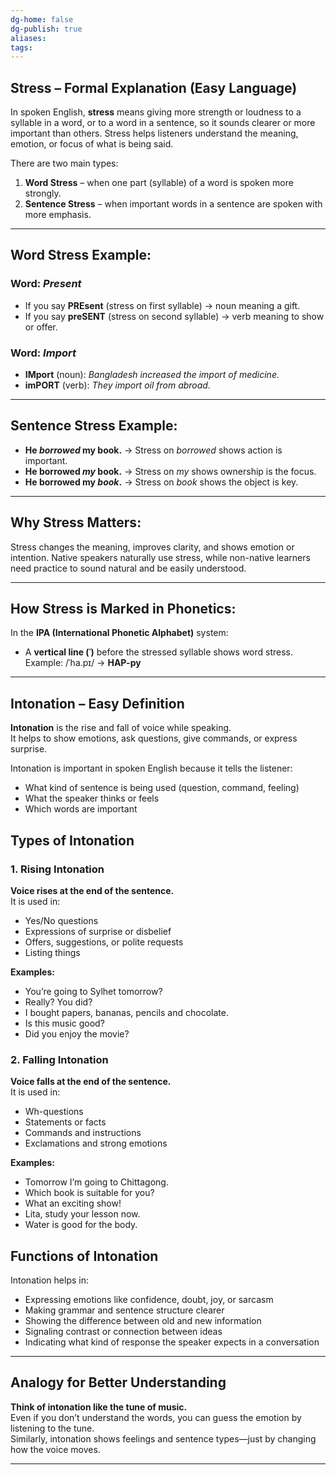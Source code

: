 ```yaml
---
dg-home: false
dg-publish: true
aliases: 
tags:
---
```

## Stress – Formal Explanation (Easy Language)

In spoken English, **stress** means giving more strength or loudness to a syllable in a word, or to a word in a sentence, so it sounds clearer or more important than others. Stress helps listeners understand the meaning, emotion, or focus of what is being said.

There are two main types:
1. **Word Stress** – when one part (syllable) of a word is spoken more strongly.
2. **Sentence Stress** – when important words in a sentence are spoken with more emphasis.

---

## Word Stress Example:

### Word: *Present*  
- If you say **PREsent** (stress on first syllable) → noun meaning a gift.  
- If you say **preSENT** (stress on second syllable) → verb meaning to show or offer.

### Word: *Import*  
- **IMport** (noun): *Bangladesh increased the import of medicine.*  
- **imPORT** (verb): *They import oil from abroad.*

---

## Sentence Stress Example:

- **He *borrowed* my book.** → Stress on *borrowed* shows action is important.  
- **He borrowed *my* book.** → Stress on *my* shows ownership is the focus.  
- **He borrowed my *book*.** → Stress on *book* shows the object is key.

---

## Why Stress Matters:

Stress changes the meaning, improves clarity, and shows emotion or intention. Native speakers naturally use stress, while non-native learners need practice to sound natural and be easily understood.

---

## How Stress is Marked in Phonetics:

In the **IPA (International Phonetic Alphabet)** system:
- A **vertical line (ˈ)** before the stressed syllable shows word stress.  
  Example: /ˈha.pɪ/ → **HAP-py**

---

## Intonation – Easy Definition  
**Intonation** is the rise and fall of voice while speaking.  
It helps to show emotions, ask questions, give commands, or express surprise.

Intonation is important in spoken English because it tells the listener:
- What kind of sentence is being used (question, command, feeling)
- What the speaker thinks or feels
- Which words are important
## Types of Intonation

### 1. Rising Intonation  
**Voice rises at the end of the sentence.**  
It is used in:
- Yes/No questions  
- Expressions of surprise or disbelief  
- Offers, suggestions, or polite requests  
- Listing things

**Examples:**
- You’re going to Sylhet tomorrow?  
- Really? You did?  
- I bought papers, bananas, pencils and chocolate.  
- Is this music good?  
- Did you enjoy the movie?
### 2. Falling Intonation  
**Voice falls at the end of the sentence.**  
It is used in:
- Wh-questions  
- Statements or facts  
- Commands and instructions  
- Exclamations and strong emotions

**Examples:**
- Tomorrow I’m going to Chittagong.  
- Which book is suitable for you?  
- What an exciting show!  
- Lita, study your lesson now.  
- Water is good for the body.


## Functions of Intonation

Intonation helps in:
- Expressing emotions like confidence, doubt, joy, or sarcasm  
- Making grammar and sentence structure clearer  
- Showing the difference between old and new information  
- Signaling contrast or connection between ideas  
- Indicating what kind of response the speaker expects in a conversation

---

## Analogy for Better Understanding  
**Think of intonation like the tune of music.**  
Even if you don’t understand the words, you can guess the emotion by listening to the tune.  
Similarly, intonation shows feelings and sentence types—just by changing how the voice moves.

---

